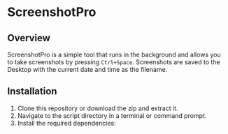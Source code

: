 # ScreenshotPro

## Overview
ScreenshotPro is a simple tool that runs in the background and allows you to take screenshots by pressing `Ctrl+Space`. Screenshots are saved to the Desktop with the current date and time as the filename.

## Installation

1. Clone this repository or download the zip and extract it.
2. Navigate to the script directory in a terminal or command prompt.
3. Install the required dependencies: